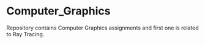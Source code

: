 # Computer_Graphics
Repository contains Computer Graphics assignments and first one is related to Ray Tracing.
